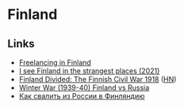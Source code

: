 # Finland

## Links

- [Freelancing in Finland](https://github.com/sam-hosseini/freelancing-in-finland)
- [I see Finland in the strangest places (2021)](https://razib.substack.com/p/i-see-finland-in-the-strangest-places)
- [Finland Divided: The Finnish Civil War 1918](https://finlanddivided.wordpress.com/) ([HN](https://news.ycombinator.com/item?id=29183271))
- [Winter War (1939-40) Finland vs Russia](https://twitter.com/jmkorhonen/status/1498989078649389059)
- [Как свалить из России в Финляндию](https://twitter.com/wyslmwinlyab/status/1496197041160175618)